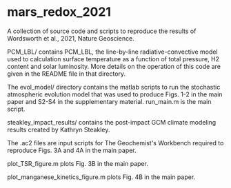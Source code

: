 # mars_redox_2021

A collection of source code and scripts to reproduce the results of Wordsworth et al., 2021, Nature Geoscience.

PCM_LBL/ contains PCM_LBL, the line-by-line radiative-convective model used to calculation surface temperature as a function of total pressure, H2 content and solar luminosity. More details on the operation of this code are given in the README file in that directory.

The evol_model/ directory contains the matlab scripts to run the stochastic atmospheric evolution model that was used to produce Figs. 1-2 in the main paper and S2-S4 in the supplementary material. run_main.m is the main script.

steakley_impact_results/ contains the post-impact GCM climate modeling results created by Kathryn Steakley.

The .ac2 files are input scripts for The Geochemist's Workbench required to reproduce Figs. 3A and 4A in the main paper.

plot_TSR_figure.m plots Fig. 3B in the main paper.

plot_manganese_kinetics_figure.m plots Fig. 4B in the main paper.
